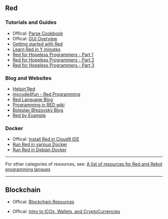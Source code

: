 ## Red

### Tutorials and Guides

* Offical: [Parse Cookbook](https://github.com/red/red/wiki/Parse-Cookbook)
* Offical: [GUI Overview](https://doc.red-lang.org/en/gui.html)
* [Getting started with Red](http://redprogramming.com/Getting%20Started.html)
* [Learn Red in Y minutes](https://learnxinyminutes.com/docs/red/)
* [Red for Hopeless Programmers - Part 1](https://dev.to/lepinekong/red-for-hopeless-programmers---part-i-3g0)
* [Red for Hopeless Programmers - Part 2](https://dev.to/lepinekong/red-for-hopeless-programmers---part-ii-258)
* [Red for Hopeless Programmers - Part 3](https://dev.to/lepinekong/red-for-hopeless-programmers-iii-31a2)

### Blog and Websites

* [Helpin'Red](http://helpin.red/)
* [mycode4fun - Red Programming](https://sites.google.com/site/mycode4fun/About-Red-Programming)
* [Red Language Blog](https://redlanguageblog.blogspot.com/?view=magazine)
* [Programming in RED wiki](https://programming.red/wiki/Main_Page)
* [Boleslav Březovský Blog](http://red.qyz.cz/)
* [Red by Example](https://www.red-by-example.org/)

### Docker

* Offical: [Install Red in Cloud9 IDE](https://github.com/red/red/wiki/%5BDOC%5D-Install-Red-in-Cloud9-IDE)
* [Run Red in various Docker](https://github.com/eranws/red-docker)
* [Run Red in Debian Docker](https://github.com/dander/docker-red)

***
For other categories of resources, see: [A list of resources for Red and Rebol programming langues](https://github.com/red/red/wiki/%5BLINKS%5D-Learning-resources)
***

## Blockchain

* Offical: [Blockchain Resources](https://github.com/red/red/wiki/%5BDOC%5D-Blockchain-resources)

* Offical: [Intro to ICOs, Wallets, and CryptoCurrencies](https://github.com/red/red/wiki/%5BDOC%5D-Introduction-to-ICOs,-wallets-and-cryptocurrencies)
